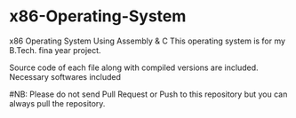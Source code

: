 # x86-Operating-System
x86 Operating System Using Assembly &amp; C
This operating system is for my B.Tech. fina year project.

Source code of each file along with compiled versions are included.
Necessary softwares included

#NB: Please do not send Pull Request or Push to this repository but you can always pull the repository.
